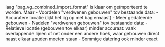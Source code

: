 laag "bag_vg_combined_import_format" is klaar om geïmporteerd te worden. Maar
    - Voordelen "verdwenen gebouwen" tov bestaande data:
      - Accuratere locatie (lijkt het iig op met bag ernaast)
      - Meer gedateerde gebouwen
    - Nadelen "verdwenen gebouwen" tov bestaande data:
      - Relatieve locatie (gebouwen tov elkaar) minder accuraat: vaak overlappende lijnen of net onder een andere hoek, waar gebouwen direct naast elkaar zouden moeten staan
      - Sommige datering ook minder exact
